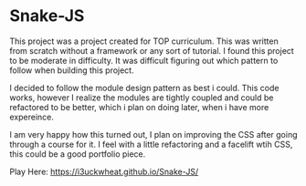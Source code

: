 # Snake-JS

This project was a project created for TOP curriculum. This was written from scratch without a framework or any sort of tutorial.
I found this project to be moderate in difficulty. It was difficult figuring out which pattern to follow when building this project.

I decided to follow the module design pattern as best i could. This code works, however I realize the modules are tightly coupled
and could be refactored to be better, which i plan on doing later, when i have more expereince. 

I am very happy how this turned out, I plan on improving the CSS after going through a course for it. I feel with a little
refactoring and a facelift wtih CSS, this could be a good portfolio piece.

Play Here: https://i3uckwheat.github.io/Snake-JS/
